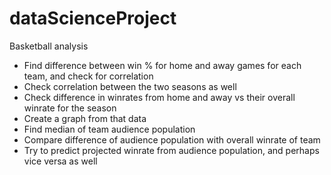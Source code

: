 # dataScienceProject
Basketball analysis

- Find difference between win % for home and away games for each team, and check for correlation
- Check correlation between the two seasons as well
- Check difference in winrates from home and away vs their overall winrate for the season
- Create a graph from that data
- Find median of team audience population
- Compare difference of audience population with overall winrate of team
- Try to predict projected winrate from audience population, and perhaps vice versa as well